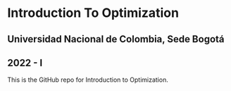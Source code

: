 # Introduction To Optimization
## Universidad Nacional de Colombia, Sede Bogotá
## 2022 - I

This is the GitHub repo for Introduction to Optimization.
